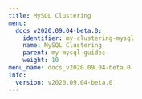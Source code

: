 ```yaml
---
title: MySQL Clustering
menu:
  docs_v2020.09.04-beta.0:
    identifier: my-clustering-mysql
    name: MySQL Clustering
    parent: my-mysql-guides
    weight: 10
menu_name: docs_v2020.09.04-beta.0
info:
  version: v2020.09.04-beta.0
---
```


